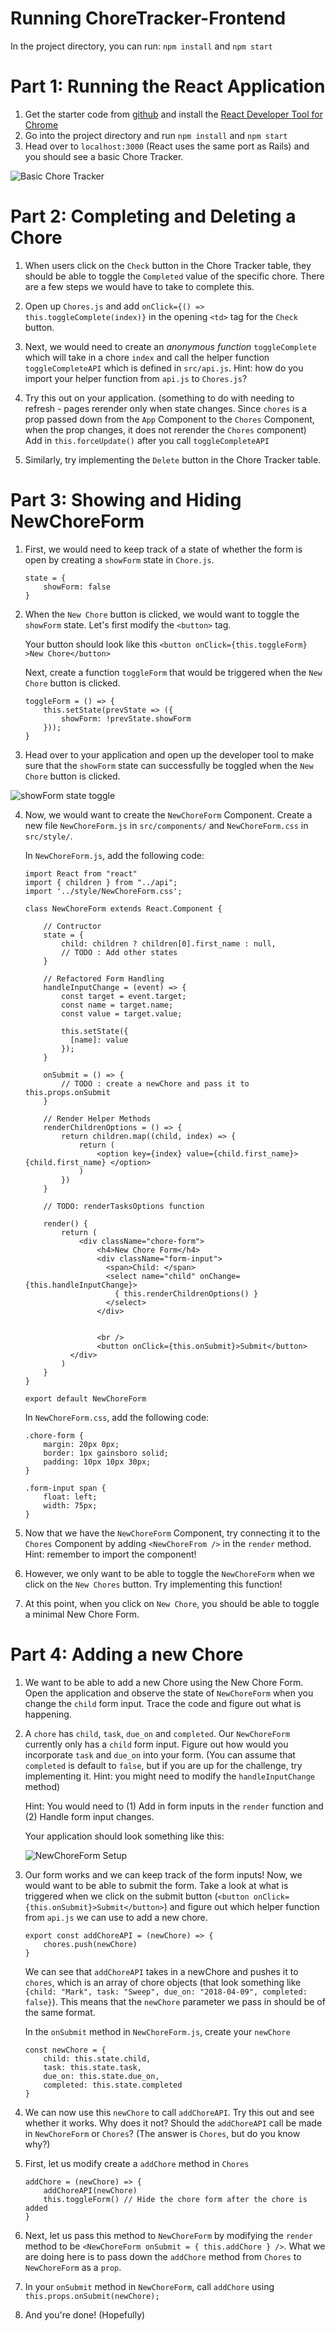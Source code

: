 # Running ChoreTracker-Frontend
In the project directory, you can run: `npm install` and `npm start`

# Part 1: Running the React Application
1. Get the starter code from [github](https://github.com/zteoh/choretracker-frontend-starter) and install the [React Developer Tool for Chrome](https://chrome.google.com/webstore/detail/react-developer-tools/fmkadmapgofadopljbjfkapdkoienihi?hl=en)
2. Go into the project directory and run `npm install` and `npm start`
3. Head over to `localhost:3000` (React uses the same port as Rails) and you should see a basic Chore Tracker.

![Basic Chore Tracker](https://imgur.com/1e7wkxo)

# Part 2: Completing and Deleting a Chore
1. When users click on the `Check` button in the Chore Tracker table, they should be able to toggle the `Completed` value of the specific chore. There are a few steps we would have to take to complete this.

2. Open up `Chores.js` and add `onClick={() => this.toggleComplete(index)}` in the opening `<td>` tag for the `Check` button.

3. Next, we would need to create an _anonymous function_ `toggleComplete` which will take in a chore `index` and call the helper function `toggleCompleteAPI` which is defined in `src/api.js`. Hint: how do you import your helper function from `api.js` to `Chores.js`?

4. Try this out on your application. (something to do with needing to refresh - pages rerender only when state changes. Since `chores` is a prop passed down from the `App` Component to the `Chores` Component, when the prop changes, it does not rerender the `Chores` component) Add in `this.forceUpdate()` after you call `toggleCompleteAPI`

3. Similarly, try implementing the `Delete` button in the Chore Tracker table.

# Part 3: Showing and Hiding NewChoreForm
1. First, we would need to keep track of a state of whether the form is open by creating a `showForm` state in `Chore.js`.
    ```
    state = { 
        showForm: false
    }
    ```
2. When the `New Chore` button is clicked, we would want to toggle the `showForm` state. Let's first modify the `<button>` tag.
    
    Your button should look like this `<button onClick={this.toggleForm} >New Chore</button>`

    Next, create a function `toggleForm` that would be triggered when the `New Chore` button is clicked.

    ```
    toggleForm = () => {
        this.setState(prevState => ({
            showForm: !prevState.showForm
        }));
    }
    ```

3. Head over to your application and open up the developer tool to make sure that the `showForm` state can successfully be toggled when the `New Chore` button is clicked.

![showForm state toggle](https://imgur.com/JHgOeFk)

4. Now, we would want to create the `NewChoreForm` Component. Create a new file `NewChoreForm.js` in `src/components/` and `NewChoreForm.css` in `src/style/`.

    In `NewChoreForm.js`, add the following code: 
    ```
    import React from "react"
    import { children } from "../api";
    import '../style/NewChoreForm.css';

    class NewChoreForm extends React.Component {

        // Contructor
        state = {
            child: children ? children[0].first_name : null,
            // TODO : Add other states
        }

        // Refactored Form Handling
        handleInputChange = (event) => {
            const target = event.target;
            const name = target.name;
            const value = target.value;

            this.setState({
              [name]: value
            });
        }

        onSubmit = () => {
            // TODO : create a newChore and pass it to this.props.onSubmit
        }

        // Render Helper Methods
        renderChildrenOptions = () => {
            return children.map((child, index) => {
                return (
                    <option key={index} value={child.first_name}> {child.first_name} </option>
                )
            })
        }

        // TODO: renderTasksOptions function

        render() {
            return (
                <div className="chore-form">
                    <h4>New Chore Form</h4>
                    <div className="form-input">
                      <span>Child: </span>
                      <select name="child" onChange={this.handleInputChange}>
                        { this.renderChildrenOptions() }
                      </select>
                    </div>

                    
                    <br />
                    <button onClick={this.onSubmit}>Submit</button>
              </div>
            )
        }
    }

    export default NewChoreForm
    ```

    In `NewChoreForm.css`, add the following code: 
    ```
    .chore-form {
        margin: 20px 0px;
        border: 1px gainsboro solid;
        padding: 10px 10px 30px;
    }

    .form-input span {
        float: left;
        width: 75px;
    }
    ```

5. Now that we have the `NewChoreForm` Component, try connecting it to the `Chores` Component by adding `<NewChoreFrom />`  in the `render` method. Hint: remember to import the component!

6. However, we only want to be able to toggle the `NewChoreForm` when we click on the `New Chores` button. Try implementing this function!

7. At this point, when you click on `New Chore`, you should be able to toggle a minimal New Chore Form. 

# Part 4: Adding a new Chore

1. We want to be able to add a new Chore using the New Chore Form. Open the application and observe the state of `NewChoreForm` when you change the `child` form input. Trace the code and figure out what is happening.

2. A `chore` has `child`, `task`, `due_on` and `completed`. Our `NewChoreForm` currently only has a `child` form input. Figure out how would you incorporate `task` and `due_on` into your form. (You can assume that `completed` is default to `false`, but if you are up for the challenge, try implementing it. Hint: you might need to modify the `handleInputChange` method)

    Hint: You would need to (1) Add in form inputs in the `render` function and (2) Handle form input changes.

    Your application should look something like this:

    ![NewChoreForm Setup](https://imgur.com/ONrfqhW)

3. Our form works and we can keep track of the form inputs! Now, we would want to be able to submit the form. Take a look at what is triggered when we click on the submit button (`<button onClick={this.onSubmit}>Submit</button>`) and figure out which helper function from `api.js` we can use to add a new chore.

    ```
    export const addChoreAPI = (newChore) => {
        chores.push(newChore)
    }
    ```

    We can see that `addChoreAPI` takes in a newChore and pushes it to `chores`, which is an array of chore objects (that look something like `{child: "Mark", task: "Sweep", due_on: "2018-04-09", completed: false}`). This means that the `newChore` parameter we pass in should be of the same format.

    In the `onSubmit` method in `NewChoreForm.js`, create your `newChore`

    ```
    const newChore = {
        child: this.state.child, 
        task: this.state.task,
        due_on: this.state.due_on, 
        completed: this.state.completed
    }
    ```

4. We can now use this `newChore` to call `addChoreAPI`. Try this out and see whether it works. Why does it not? Should the `addChoreAPI` call be made in `NewChoreForm` or `Chores`? (The answer is `Chores`, but do you know why?)

5. First, let us modify create a `addChore` method in `Chores`

    ```
    addChore = (newChore) => {
        addChoreAPI(newChore)
        this.toggleForm() // Hide the chore form after the chore is added
    }
    ```

5. Next, let us pass this method to `NewChoreForm` by modifying the `render` method to be `<NewChoreForm onSubmit = { this.addChore } />`. What we are doing here is to pass down the `addChore` method from `Chores` to `NewChoreForm` as a `prop`.

6. In your `onSubmit` method in `NewChoreForm`, call `addChore` using `this.props.onSubmit(newChore);`

5. And you're done! (Hopefully)